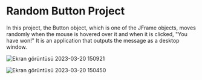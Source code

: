 # Random Button Project
In this project, the Button object, which is one of the JFrame objects, moves randomly when the mouse is hovered over it and when it is clicked, "You have won!" It is an application that outputs the message as a desktop window.

![Ekran görüntüsü 2023-03-20 150921](https://user-images.githubusercontent.com/79107137/226335046-599188bf-192b-4aa0-a5ca-751279605573.png)


![Ekran görüntüsü 2023-03-20 150450](https://user-images.githubusercontent.com/79107137/226334586-8235794c-3835-469a-8aa0-8d25247958cd.png)
